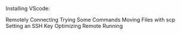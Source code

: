 Installing VScode: 


Remotely Connecting
Trying Some Commands
Moving Files with scp
Setting an SSH Key
Optimizing Remote Running
